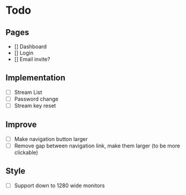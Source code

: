 # Todo

## Pages

- [] Dashboard
- [] Login
- [] Email invite?

## Implementation

- [ ] Stream List
- [ ] Password change
- [ ] Stream key reset

## Improve

- [ ] Make navigation button larger
- [ ] Remove gap between navigation link, make them larger (to be more clickable)

## Style

- [ ] Support down to 1280 wide monitors
